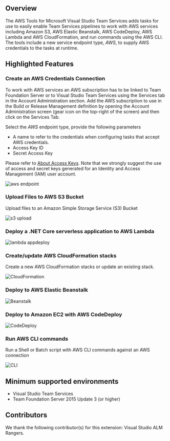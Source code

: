 ## Overview
The AWS Tools for Microsoft Visual Studio Team Services adds tasks for use to easily enable Team Services pipelines to work with AWS services including Amazon S3, AWS Elastic Beanstalk, AWS CodeDeploy, AWS Lambda and AWS CloudFormation, and run commands using the AWS CLI. The tools include a new service endpoint type, *AWS*, to supply AWS credentials to the tasks at runtime.

## Highlighted Features
### Create an AWS Credentials Connection
To work with AWS services an AWS subscription has to be linked to Team Foundation Server or to Visual Studio Team Services using the Services tab in the Account Administration section. Add the AWS subscription to use in the Build or Release Management definition by opening the Account Administration screen (gear icon on the top-right of the screen) and then click on the Services Tab.

Select the *AWS* endpoint type, provide the following parameters
- A name to refer to the credentials when configuring tasks that accept AWS credentials.
- Access Key ID
- Secret Access Key

Please refer to [About Access Keys](https://aws.amazon.com/developers/access-keys/). Note that we strongly suggest the use of access and secret keys generated for an Identity and Access Management (IAM) user account.

![aws endpoint](images/AWSEndpoint.png)

### Upload Files to AWS S3 Bucket

Upload files to an Amazon Simple Storage Service (S3) Bucket

![s3 upload](images/AWSFileUpload.png)

### Deploy a .NET Core serverless application to AWS Lambda

![lambda appdeploy](images/AWSLambdaDeploy.png)

### Create/update AWS CloudFormation stacks

Create a new AWS CloudFormation stacks or update an existing stack.

![CloudFormation](images/AWSCloudFormation.png)

### Deploy to AWS Elastic Beanstalk

![Beanstalk](images/AWSElasticBeanstalk.png)

### Deploy to Amazon EC2 with AWS CodeDeploy

![CodeDeploy](images/AWSCodeDeploy.png)

### Run AWS CLI commands

Run a Shell or Batch script with AWS CLI commands against an AWS connection

![CLI](images/AWSCLI.png)

## Minimum supported environments
- Visual Studio Team Services
- Team Foundation Server 2015 Update 3 (or higher)

## Contributors
We thank the following contributor(s) for this extension: Visual Studio ALM Rangers.
